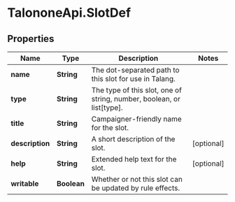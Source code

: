 # TalononeApi.SlotDef

## Properties
Name | Type | Description | Notes
------------ | ------------- | ------------- | -------------
**name** | **String** | The dot-separated path to this slot for use in Talang. | 
**type** | **String** | The type of this slot, one of string, number, boolean, or list[type]. | 
**title** | **String** | Campaigner-friendly name for the slot. | 
**description** | **String** | A short description of the slot. | [optional] 
**help** | **String** | Extended help text for the slot. | [optional] 
**writable** | **Boolean** | Whether or not this slot can be updated by rule effects. | 


